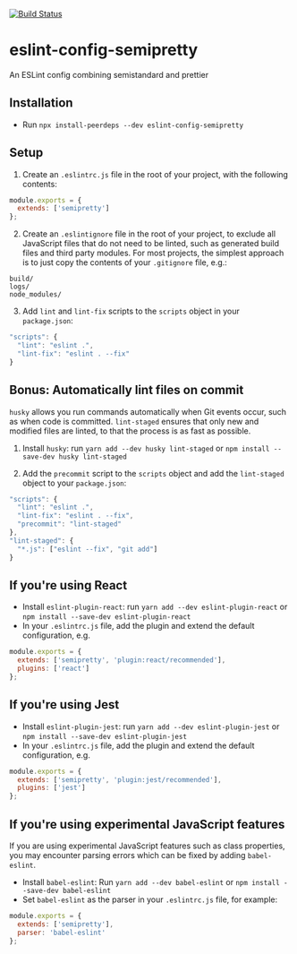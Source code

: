 [![Build Status](https://www.travis-ci.com/robhowell/eslint-config-semipretty.svg?branch=master)](https://www.travis-ci.com/robhowell/eslint-config-semipretty)

# eslint-config-semipretty
An ESLint config combining semistandard and prettier

## Installation

- Run `npx install-peerdeps --dev eslint-config-semipretty`

## Setup

1. Create an `.eslintrc.js` file in the root of your project, with the following contents:

```javascript
module.exports = {
  extends: ['semipretty']
};
```

2. Create an `.eslintignore` file in the root of your project, to exclude all JavaScript files that do not need to be linted, such as generated build files and third party modules. For most projects, the simplest approach is to just copy the contents of your `.gitignore` file, e.g.:

```
build/
logs/
node_modules/
```

3. Add `lint` and `lint-fix` scripts to the `scripts` object in your `package.json`:

```javascript
"scripts": {
  "lint": "eslint .",
  "lint-fix": "eslint . --fix"
}
```

## Bonus: Automatically lint files on commit

`husky` allows you run commands automatically when Git events occur, such as when code is committed. `lint-staged` ensures that only new and modified files are linted, to that the process is as fast as possible.

1) Install `husky`: run `yarn add --dev husky lint-staged` or `npm install --save-dev husky lint-staged`

2) Add the `precommit` script to the `scripts` object and add the `lint-staged` object to your `package.json`:

```javascript
"scripts": {
  "lint": "eslint .",
  "lint-fix": "eslint . --fix",
  "precommit": "lint-staged"
},
"lint-staged": {
  "*.js": ["eslint --fix", "git add"]
}
```


## If you're using React

- Install `eslint-plugin-react`: run `yarn add --dev eslint-plugin-react` or `npm install --save-dev eslint-plugin-react`
- In your `.eslintrc.js` file, add the plugin and extend the default configuration, e.g.

```javascript
module.exports = {
  extends: ['semipretty', 'plugin:react/recommended'],
  plugins: ['react']
};
```

## If you're using Jest

- Install `eslint-plugin-jest`: run `yarn add --dev eslint-plugin-jest` or `npm install --save-dev eslint-plugin-jest`
- In your `.eslintrc.js` file, add the plugin and extend the default configuration, e.g.

```javascript
module.exports = {
  extends: ['semipretty', 'plugin:jest/recommended'],
  plugins: ['jest']
};
```

## If you're using experimental JavaScript features

If you are using experimental JavaScript features such as class properties, you may encounter parsing errors which can be fixed by adding `babel-eslint`.

- Install `babel-eslint`: Run `yarn add --dev babel-eslint` or `npm install --save-dev babel-eslint`
- Set `babel-eslint` as the parser in your `.eslintrc.js` file, for example:

```javascript
module.exports = {
  extends: ['semipretty'],
  parser: 'babel-eslint'
};
```

